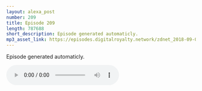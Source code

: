 ```yaml
---
layout: alexa_post
number: 209
title: Episode 209
length: 787688
short_description: Episode generated automaticly.
mp3_asset_link: https://episodes.digitalroyalty.network/zdnet_2018-09-08_01-00-03.mp3
---
```


Episode generated automaticly.

<audio controls>
    <source src="{{ page.mp3_asset_link }}" type="audio/mpeg">
</audio>